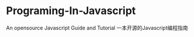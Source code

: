 Programing-In-Javascript
========================

An opensource Javascript Guide and Tutorial 一本开源的Javascript编程指南
